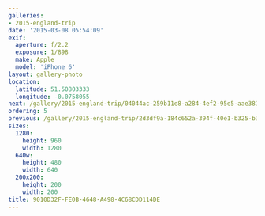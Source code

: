 ```yaml
---
galleries:
- 2015-england-trip
date: '2015-03-08 05:54:09'
exif:
  aperture: f/2.2
  exposure: 1/898
  make: Apple
  model: 'iPhone 6'
layout: gallery-photo
location:
  latitude: 51.50803333
  longitude: -0.0758055
next: /gallery/2015-england-trip/04044ac-259b11e8-a284-4ef2-95e5-aae381f93cff
ordering: 5
previous: /gallery/2015-england-trip/2d3df9a-184c652a-394f-40e1-b325-b3ff0ef009e3
sizes:
  1280:
    height: 960
    width: 1280
  640w:
    height: 480
    width: 640
  200x200:
    height: 200
    width: 200
title: 9010D32F-FE0B-4648-A498-4C68CDD114DE
---
```


